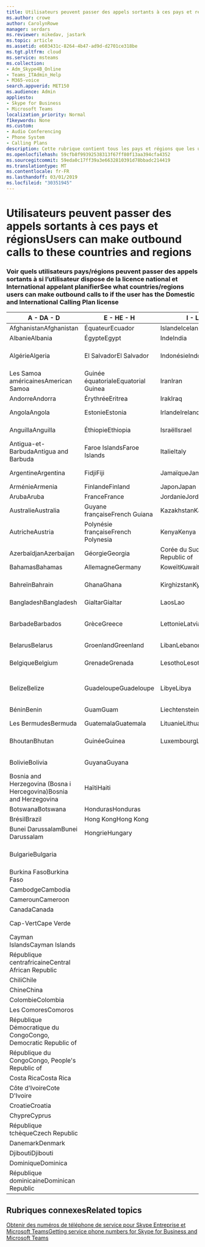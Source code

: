 ```yaml
---
title: Utilisateurs peuvent passer des appels sortants à ces pays et régions
ms.author: crowe
author: CarolynRowe
manager: serdars
ms.reviewer: mikedav, jastark
ms.topic: article
ms.assetid: e603431c-8264-4b47-ad9d-d2701ce318be
ms.tgt.pltfrm: cloud
ms.service: msteams
ms.collection:
- Adm_Skype4B_Online
- Teams_ITAdmin_Help
- M365-voice
search.appverid: MET150
ms.audience: Admin
appliesto:
- Skype for Business
- Microsoft Teams
localization_priority: Normal
f1keywords: None
ms.custom:
- Audio Conferencing
- Phone System
- Calling Plans
description: Cette rubrique contient tous les pays et régions que les utilisateurs peuvent effectuer des appels sortants vers s’ils disposent d’un Plan de l’appel.
ms.openlocfilehash: 59cfb8f99392538313f67ff80f13aa394cfa4352
ms.sourcegitcommit: 59eda0c17ff39a3e6632810391d78bbadc214419
ms.translationtype: MT
ms.contentlocale: fr-FR
ms.lasthandoff: 03/01/2019
ms.locfileid: "30351945"
---
```

# <a name="users-can-make-outbound-calls-to-these-countries-and-regions"></a><span data-ttu-id="93a65-103">Utilisateurs peuvent passer des appels sortants à ces pays et régions</span><span class="sxs-lookup"><span data-stu-id="93a65-103">Users can make outbound calls to these countries and regions</span></span>

### <a name="see-what-countriesregions-users-can-make-outbound-calls-to-if-the-user-has-the-domestic-and-international-calling-plan-license"></a><span data-ttu-id="93a65-104">Voir quels utilisateurs pays/régions peuvent passer des appels sortants à si l’utilisateur dispose de la licence national et International appelant planifier</span><span class="sxs-lookup"><span data-stu-id="93a65-104">See what countries/regions users can make outbound calls to if the user has the Domestic and International Calling Plan license</span></span>

|<span data-ttu-id="93a65-105">**A - D**</span><span class="sxs-lookup"><span data-stu-id="93a65-105">**A - D**</span></span>| <span data-ttu-id="93a65-106">**E - H**</span><span class="sxs-lookup"><span data-stu-id="93a65-106">**E - H**</span></span>|<span data-ttu-id="93a65-107">**I - L**</span><span class="sxs-lookup"><span data-stu-id="93a65-107">**I - L**</span></span>|<span data-ttu-id="93a65-108">**M - O**</span><span class="sxs-lookup"><span data-stu-id="93a65-108">**M - O**</span></span>|<span data-ttu-id="93a65-109">**P - S**</span><span class="sxs-lookup"><span data-stu-id="93a65-109">**P - S**</span></span>|<span data-ttu-id="93a65-110">**T - Z**</span><span class="sxs-lookup"><span data-stu-id="93a65-110">**T - Z**</span></span>|
---|---|---|---|---|---|
|<span data-ttu-id="93a65-111">Afghanistan</span><span class="sxs-lookup"><span data-stu-id="93a65-111">Afghanistan</span></span>|<span data-ttu-id="93a65-112">Équateur</span><span class="sxs-lookup"><span data-stu-id="93a65-112">Ecuador</span></span> |<span data-ttu-id="93a65-113">Islande</span><span class="sxs-lookup"><span data-stu-id="93a65-113">Iceland</span></span> |<span data-ttu-id="93a65-114">Macau</span><span class="sxs-lookup"><span data-stu-id="93a65-114">Macau</span></span> |<span data-ttu-id="93a65-115">Pakistan</span><span class="sxs-lookup"><span data-stu-id="93a65-115">Pakistan</span></span> |<span data-ttu-id="93a65-116">Taïwan</span><span class="sxs-lookup"><span data-stu-id="93a65-116">Taiwan</span></span>   |
|<span data-ttu-id="93a65-117">Albanie</span><span class="sxs-lookup"><span data-stu-id="93a65-117">Albania</span></span>|<span data-ttu-id="93a65-118">Égypte</span><span class="sxs-lookup"><span data-stu-id="93a65-118">Egypt</span></span> |<span data-ttu-id="93a65-119">Inde</span><span class="sxs-lookup"><span data-stu-id="93a65-119">India</span></span> |<span data-ttu-id="93a65-120">Macédoine</span><span class="sxs-lookup"><span data-stu-id="93a65-120">Macedonia</span></span> |<span data-ttu-id="93a65-121">Les Palaos</span><span class="sxs-lookup"><span data-stu-id="93a65-121">Palau</span></span> |<span data-ttu-id="93a65-122">Tadjikistan</span><span class="sxs-lookup"><span data-stu-id="93a65-122">Tajikistan</span></span>   |
|<span data-ttu-id="93a65-123">Algérie</span><span class="sxs-lookup"><span data-stu-id="93a65-123">Algeria</span></span>|<span data-ttu-id="93a65-124">El Salvador</span><span class="sxs-lookup"><span data-stu-id="93a65-124">El Salvador</span></span> |<span data-ttu-id="93a65-125">Indonésie</span><span class="sxs-lookup"><span data-stu-id="93a65-125">Indonesia</span></span> |<span data-ttu-id="93a65-126">Malawi</span><span class="sxs-lookup"><span data-stu-id="93a65-126">Malawi</span></span> |<span data-ttu-id="93a65-127">Autorité palestinienne</span><span class="sxs-lookup"><span data-stu-id="93a65-127">Palestinian Authority</span></span> |<span data-ttu-id="93a65-128">Tanzanie</span><span class="sxs-lookup"><span data-stu-id="93a65-128">Tanzania, United Republic of</span></span>  |
|<span data-ttu-id="93a65-129">Les Samoa américaines</span><span class="sxs-lookup"><span data-stu-id="93a65-129">American Samoa</span></span>|<span data-ttu-id="93a65-130">Guinée équatoriale</span><span class="sxs-lookup"><span data-stu-id="93a65-130">Equatorial Guinea</span></span> |<span data-ttu-id="93a65-131">Iran</span><span class="sxs-lookup"><span data-stu-id="93a65-131">Iran</span></span> |<span data-ttu-id="93a65-132">Malaisie</span><span class="sxs-lookup"><span data-stu-id="93a65-132">Malaysia</span></span> |<span data-ttu-id="93a65-133">Panama</span><span class="sxs-lookup"><span data-stu-id="93a65-133">Panama</span></span> | <span data-ttu-id="93a65-134">Thaïlande</span><span class="sxs-lookup"><span data-stu-id="93a65-134">Thailand</span></span>   |
|<span data-ttu-id="93a65-135">Andorre</span><span class="sxs-lookup"><span data-stu-id="93a65-135">Andorra</span></span> |<span data-ttu-id="93a65-136">Érythrée</span><span class="sxs-lookup"><span data-stu-id="93a65-136">Eritrea</span></span> |<span data-ttu-id="93a65-137">Irak</span><span class="sxs-lookup"><span data-stu-id="93a65-137">Iraq</span></span> |<span data-ttu-id="93a65-138">Mali</span><span class="sxs-lookup"><span data-stu-id="93a65-138">Mali</span></span> |<span data-ttu-id="93a65-139">Paraguay</span><span class="sxs-lookup"><span data-stu-id="93a65-139">Paraguay</span></span> |<span data-ttu-id="93a65-140">Togo</span><span class="sxs-lookup"><span data-stu-id="93a65-140">Togo</span></span>   |
|<span data-ttu-id="93a65-141">Angola</span><span class="sxs-lookup"><span data-stu-id="93a65-141">Angola</span></span> |<span data-ttu-id="93a65-142">Estonie</span><span class="sxs-lookup"><span data-stu-id="93a65-142">Estonia</span></span> |<span data-ttu-id="93a65-143">Irlande</span><span class="sxs-lookup"><span data-stu-id="93a65-143">Ireland</span></span> |<span data-ttu-id="93a65-144">Malte</span><span class="sxs-lookup"><span data-stu-id="93a65-144">Malta</span></span> |<span data-ttu-id="93a65-145">Pérou</span><span class="sxs-lookup"><span data-stu-id="93a65-145">Peru</span></span> | <span data-ttu-id="93a65-146">Trinité-et-Tobago</span><span class="sxs-lookup"><span data-stu-id="93a65-146">Trinidad and Tobago</span></span>  |
|<span data-ttu-id="93a65-147">Anguilla</span><span class="sxs-lookup"><span data-stu-id="93a65-147">Anguilla</span></span> |<span data-ttu-id="93a65-148">Éthiopie</span><span class="sxs-lookup"><span data-stu-id="93a65-148">Ethiopia</span></span> |<span data-ttu-id="93a65-149">Israël</span><span class="sxs-lookup"><span data-stu-id="93a65-149">Israel</span></span> |<span data-ttu-id="93a65-150">Marshall (îles)</span><span class="sxs-lookup"><span data-stu-id="93a65-150">Marshall Islands</span></span> | <span data-ttu-id="93a65-151">Philippines</span><span class="sxs-lookup"><span data-stu-id="93a65-151">Philippines</span></span> | <span data-ttu-id="93a65-152">Turquie</span><span class="sxs-lookup"><span data-stu-id="93a65-152">Turkey</span></span> |
|<span data-ttu-id="93a65-153">Antigua-et-Barbuda</span><span class="sxs-lookup"><span data-stu-id="93a65-153">Antigua and Barbuda</span></span> | <span data-ttu-id="93a65-154">Faroe Islands</span><span class="sxs-lookup"><span data-stu-id="93a65-154">Faroe Islands</span></span> |<span data-ttu-id="93a65-155">Italie</span><span class="sxs-lookup"><span data-stu-id="93a65-155">Italy</span></span> |<span data-ttu-id="93a65-156">Martinique</span><span class="sxs-lookup"><span data-stu-id="93a65-156">Martinique</span></span> |<span data-ttu-id="93a65-157">Pologne</span><span class="sxs-lookup"><span data-stu-id="93a65-157">Poland</span></span> |<span data-ttu-id="93a65-158">Turkménistan</span><span class="sxs-lookup"><span data-stu-id="93a65-158">Turkmenistan</span></span> |
|<span data-ttu-id="93a65-159">Argentine</span><span class="sxs-lookup"><span data-stu-id="93a65-159">Argentina</span></span>|<span data-ttu-id="93a65-160">Fidji</span><span class="sxs-lookup"><span data-stu-id="93a65-160">Fiji</span></span> |<span data-ttu-id="93a65-161">Jamaïque</span><span class="sxs-lookup"><span data-stu-id="93a65-161">Jamaica</span></span> |<span data-ttu-id="93a65-162">Maurice</span><span class="sxs-lookup"><span data-stu-id="93a65-162">Mauritius</span></span> |<span data-ttu-id="93a65-163">Portugal</span><span class="sxs-lookup"><span data-stu-id="93a65-163">Portugal</span></span> |<span data-ttu-id="93a65-164">Îles Turques-et-Caïques</span><span class="sxs-lookup"><span data-stu-id="93a65-164">Turks and Caicos</span></span>   |
|<span data-ttu-id="93a65-165">Arménie</span><span class="sxs-lookup"><span data-stu-id="93a65-165">Armenia</span></span> |<span data-ttu-id="93a65-166">Finlande</span><span class="sxs-lookup"><span data-stu-id="93a65-166">Finland</span></span> |<span data-ttu-id="93a65-167">Japon</span><span class="sxs-lookup"><span data-stu-id="93a65-167">Japan</span></span> |<span data-ttu-id="93a65-168">Mayotte</span><span class="sxs-lookup"><span data-stu-id="93a65-168">Mayotte</span></span> | <span data-ttu-id="93a65-169">Porto Rico</span><span class="sxs-lookup"><span data-stu-id="93a65-169">Puerto Rico</span></span> |<span data-ttu-id="93a65-170">Ouganda</span><span class="sxs-lookup"><span data-stu-id="93a65-170">Uganda</span></span>  |
|<span data-ttu-id="93a65-171">Aruba</span><span class="sxs-lookup"><span data-stu-id="93a65-171">Aruba</span></span> |<span data-ttu-id="93a65-172">France</span><span class="sxs-lookup"><span data-stu-id="93a65-172">France</span></span> |<span data-ttu-id="93a65-173">Jordanie</span><span class="sxs-lookup"><span data-stu-id="93a65-173">Jordan</span></span> |<span data-ttu-id="93a65-174">Mexique</span><span class="sxs-lookup"><span data-stu-id="93a65-174">Mexico</span></span> |<span data-ttu-id="93a65-175">Qatar</span><span class="sxs-lookup"><span data-stu-id="93a65-175">Qatar</span></span> | <span data-ttu-id="93a65-176">Ukraine</span><span class="sxs-lookup"><span data-stu-id="93a65-176">Ukraine</span></span>   |
|<span data-ttu-id="93a65-177">Australie</span><span class="sxs-lookup"><span data-stu-id="93a65-177">Australia</span></span> |<span data-ttu-id="93a65-178">Guyane française</span><span class="sxs-lookup"><span data-stu-id="93a65-178">French Guiana</span></span> |<span data-ttu-id="93a65-179">Kazakhstan</span><span class="sxs-lookup"><span data-stu-id="93a65-179">Kazakhstan</span></span> |<span data-ttu-id="93a65-180">Micronésie</span><span class="sxs-lookup"><span data-stu-id="93a65-180">Micronesia</span></span> |<span data-ttu-id="93a65-181">Réunion</span><span class="sxs-lookup"><span data-stu-id="93a65-181">Reunion</span></span> |<span data-ttu-id="93a65-182">Émirats arabes unis</span><span class="sxs-lookup"><span data-stu-id="93a65-182">United Arab Emirates (U.A.E)</span></span>  |
|<span data-ttu-id="93a65-183">Autriche</span><span class="sxs-lookup"><span data-stu-id="93a65-183">Austria</span></span> |<span data-ttu-id="93a65-184">Polynésie française</span><span class="sxs-lookup"><span data-stu-id="93a65-184">French Polynesia</span></span> |<span data-ttu-id="93a65-185">Kenya</span><span class="sxs-lookup"><span data-stu-id="93a65-185">Kenya</span></span> |<span data-ttu-id="93a65-186">Moldavie</span><span class="sxs-lookup"><span data-stu-id="93a65-186">Moldova, Republic of</span></span> |<span data-ttu-id="93a65-187">Roumanie</span><span class="sxs-lookup"><span data-stu-id="93a65-187">Romania</span></span> |<span data-ttu-id="93a65-188">Royaume-Uni (R.-U.)</span><span class="sxs-lookup"><span data-stu-id="93a65-188">United Kingdom (U.K.)</span></span> |
|<span data-ttu-id="93a65-189">Azerbaïdjan</span><span class="sxs-lookup"><span data-stu-id="93a65-189">Azerbaijan</span></span> |<span data-ttu-id="93a65-190">Géorgie</span><span class="sxs-lookup"><span data-stu-id="93a65-190">Georgia</span></span> |<span data-ttu-id="93a65-191">Corée du Sud</span><span class="sxs-lookup"><span data-stu-id="93a65-191">Korea, Republic of</span></span> |<span data-ttu-id="93a65-192">Monaco</span><span class="sxs-lookup"><span data-stu-id="93a65-192">Monaco</span></span> | <span data-ttu-id="93a65-193">Russie</span><span class="sxs-lookup"><span data-stu-id="93a65-193">Russian Federation</span></span> |<span data-ttu-id="93a65-194">États-Unis (USA)</span><span class="sxs-lookup"><span data-stu-id="93a65-194">United States (U.S.)</span></span>  |
|<span data-ttu-id="93a65-195">Bahamas</span><span class="sxs-lookup"><span data-stu-id="93a65-195">Bahamas</span></span> |<span data-ttu-id="93a65-196">Allemagne</span><span class="sxs-lookup"><span data-stu-id="93a65-196">Germany</span></span> |<span data-ttu-id="93a65-197">Koweït</span><span class="sxs-lookup"><span data-stu-id="93a65-197">Kuwait</span></span> |<span data-ttu-id="93a65-198">Mongolie</span><span class="sxs-lookup"><span data-stu-id="93a65-198">Mongolia</span></span> |<span data-ttu-id="93a65-199">Rwanda</span><span class="sxs-lookup"><span data-stu-id="93a65-199">Rwanda</span></span> | <span data-ttu-id="93a65-200">Uruguay</span><span class="sxs-lookup"><span data-stu-id="93a65-200">Uruguay</span></span> |
|<span data-ttu-id="93a65-201">Bahreïn</span><span class="sxs-lookup"><span data-stu-id="93a65-201">Bahrain</span></span> |<span data-ttu-id="93a65-202">Ghana</span><span class="sxs-lookup"><span data-stu-id="93a65-202">Ghana</span></span> |<span data-ttu-id="93a65-203">Kirghizstan</span><span class="sxs-lookup"><span data-stu-id="93a65-203">Kyrgyzstan</span></span> |<span data-ttu-id="93a65-204">Monténégro</span><span class="sxs-lookup"><span data-stu-id="93a65-204">Montenegro</span></span> | <span data-ttu-id="93a65-205">Saint-Christophe-et-Niévès</span><span class="sxs-lookup"><span data-stu-id="93a65-205">Saint Kitts and Nevis</span></span> |<span data-ttu-id="93a65-206">Ouzbékistan</span><span class="sxs-lookup"><span data-stu-id="93a65-206">Uzbekistan</span></span>  |
|<span data-ttu-id="93a65-207">Bangladesh</span><span class="sxs-lookup"><span data-stu-id="93a65-207">Bangladesh</span></span> |<span data-ttu-id="93a65-208">Gialtar</span><span class="sxs-lookup"><span data-stu-id="93a65-208">Gialtar</span></span> |<span data-ttu-id="93a65-209">Laos</span><span class="sxs-lookup"><span data-stu-id="93a65-209">Lao</span></span> |<span data-ttu-id="93a65-210">Montserrat</span><span class="sxs-lookup"><span data-stu-id="93a65-210">Montserrat</span></span> | <span data-ttu-id="93a65-211">Sainte Lucie</span><span class="sxs-lookup"><span data-stu-id="93a65-211">Saint Lucia</span></span> |<span data-ttu-id="93a65-212">Vatican</span><span class="sxs-lookup"><span data-stu-id="93a65-212">Vatican City State</span></span>  |
|<span data-ttu-id="93a65-213">Barbade</span><span class="sxs-lookup"><span data-stu-id="93a65-213">Barbados</span></span> |<span data-ttu-id="93a65-214">Grèce</span><span class="sxs-lookup"><span data-stu-id="93a65-214">Greece</span></span> |<span data-ttu-id="93a65-215">Lettonie</span><span class="sxs-lookup"><span data-stu-id="93a65-215">Latvia</span></span> |<span data-ttu-id="93a65-216">Maroc</span><span class="sxs-lookup"><span data-stu-id="93a65-216">Morocco</span></span> |<span data-ttu-id="93a65-217">Saint-Vincent-et-les-Grenadines</span><span class="sxs-lookup"><span data-stu-id="93a65-217">Saint Vincent and the Grenadines</span></span> |<span data-ttu-id="93a65-218">Venezuela</span><span class="sxs-lookup"><span data-stu-id="93a65-218">Venezuela</span></span>   |
|<span data-ttu-id="93a65-219">Belarus</span><span class="sxs-lookup"><span data-stu-id="93a65-219">Belarus</span></span> |<span data-ttu-id="93a65-220">Groenland</span><span class="sxs-lookup"><span data-stu-id="93a65-220">Greenland</span></span> |<span data-ttu-id="93a65-221">Liban</span><span class="sxs-lookup"><span data-stu-id="93a65-221">Lebanon</span></span> |<span data-ttu-id="93a65-222">Mozambique</span><span class="sxs-lookup"><span data-stu-id="93a65-222">Mozambique</span></span> | <span data-ttu-id="93a65-223">Saint-Marin</span><span class="sxs-lookup"><span data-stu-id="93a65-223">San Marino</span></span> |<span data-ttu-id="93a65-224">Vietnam</span><span class="sxs-lookup"><span data-stu-id="93a65-224">Viet Nam</span></span>  |
|<span data-ttu-id="93a65-225">Belgique</span><span class="sxs-lookup"><span data-stu-id="93a65-225">Belgium</span></span> |<span data-ttu-id="93a65-226">Grenade</span><span class="sxs-lookup"><span data-stu-id="93a65-226">Grenada</span></span> |<span data-ttu-id="93a65-227">Lesotho</span><span class="sxs-lookup"><span data-stu-id="93a65-227">Lesotho</span></span> |<span data-ttu-id="93a65-228">Birmanie</span><span class="sxs-lookup"><span data-stu-id="93a65-228">Myanmar</span></span> | <span data-ttu-id="93a65-229">Arabie saoudite</span><span class="sxs-lookup"><span data-stu-id="93a65-229">Saudi Arabia</span></span> | <span data-ttu-id="93a65-230">Les îles Vierges britanniques</span><span class="sxs-lookup"><span data-stu-id="93a65-230">Virgin Islands (British)</span></span> |
|<span data-ttu-id="93a65-231">Belize</span><span class="sxs-lookup"><span data-stu-id="93a65-231">Belize</span></span> |<span data-ttu-id="93a65-232">Guadeloupe</span><span class="sxs-lookup"><span data-stu-id="93a65-232">Guadeloupe</span></span> |<span data-ttu-id="93a65-233">Libye</span><span class="sxs-lookup"><span data-stu-id="93a65-233">Libya</span></span> |<span data-ttu-id="93a65-234">Namibie</span><span class="sxs-lookup"><span data-stu-id="93a65-234">Namibia</span></span> |<span data-ttu-id="93a65-235">Sénégal</span><span class="sxs-lookup"><span data-stu-id="93a65-235">Senegal</span></span> | <span data-ttu-id="93a65-236">Les îles Vierges américaines</span><span class="sxs-lookup"><span data-stu-id="93a65-236">Virgin Islands (U.S.)</span></span>  |
|<span data-ttu-id="93a65-237">Bénin</span><span class="sxs-lookup"><span data-stu-id="93a65-237">Benin</span></span> |<span data-ttu-id="93a65-238">Guam</span><span class="sxs-lookup"><span data-stu-id="93a65-238">Guam</span></span> |<span data-ttu-id="93a65-239">Liechtenstein</span><span class="sxs-lookup"><span data-stu-id="93a65-239">Liechtenstein</span></span> |<span data-ttu-id="93a65-240">Népal</span><span class="sxs-lookup"><span data-stu-id="93a65-240">Nepal</span></span> | <span data-ttu-id="93a65-241">Serbie</span><span class="sxs-lookup"><span data-stu-id="93a65-241">Serbia</span></span> | <span data-ttu-id="93a65-242">Wallis-et-Futuna</span><span class="sxs-lookup"><span data-stu-id="93a65-242">Wallis and Futuna Islands</span></span>  |
|<span data-ttu-id="93a65-243">Les Bermudes</span><span class="sxs-lookup"><span data-stu-id="93a65-243">Bermuda</span></span> |<span data-ttu-id="93a65-244">Guatemala</span><span class="sxs-lookup"><span data-stu-id="93a65-244">Guatemala</span></span> |<span data-ttu-id="93a65-245">Lituanie</span><span class="sxs-lookup"><span data-stu-id="93a65-245">Lithuania</span></span> |<span data-ttu-id="93a65-246">Pays-Bas</span><span class="sxs-lookup"><span data-stu-id="93a65-246">Netherlands</span></span> |<span data-ttu-id="93a65-247">Singapour</span><span class="sxs-lookup"><span data-stu-id="93a65-247">Singapore</span></span> |<span data-ttu-id="93a65-248">Yémen</span><span class="sxs-lookup"><span data-stu-id="93a65-248">Yemen</span></span> |
|<span data-ttu-id="93a65-249">Bhoutan</span><span class="sxs-lookup"><span data-stu-id="93a65-249">Bhutan</span></span> |<span data-ttu-id="93a65-250">Guinée</span><span class="sxs-lookup"><span data-stu-id="93a65-250">Guinea</span></span> |<span data-ttu-id="93a65-251">Luxembourg</span><span class="sxs-lookup"><span data-stu-id="93a65-251">Luxembourg</span></span> |<span data-ttu-id="93a65-252">Les Antilles néerlandaises</span><span class="sxs-lookup"><span data-stu-id="93a65-252">Netherlands Antilles</span></span> |<span data-ttu-id="93a65-253">Slovaquie</span><span class="sxs-lookup"><span data-stu-id="93a65-253">Slovakia</span></span> |<span data-ttu-id="93a65-254">Zambie</span><span class="sxs-lookup"><span data-stu-id="93a65-254">Zambia</span></span>  |
|<span data-ttu-id="93a65-255">Bolivie</span><span class="sxs-lookup"><span data-stu-id="93a65-255">Bolivia</span></span> |<span data-ttu-id="93a65-256">Guyana</span><span class="sxs-lookup"><span data-stu-id="93a65-256">Guyana</span></span>| |<span data-ttu-id="93a65-257">Nouvelle-Calédonie</span><span class="sxs-lookup"><span data-stu-id="93a65-257">New Caledonia</span></span> |<span data-ttu-id="93a65-258">Slovénie</span><span class="sxs-lookup"><span data-stu-id="93a65-258">Slovenia</span></span> |<span data-ttu-id="93a65-259">Zimbabwe</span><span class="sxs-lookup"><span data-stu-id="93a65-259">Zimbabwe</span></span> |
|<span data-ttu-id="93a65-260">Bosnia and Herzegovina (Bosna i Hercegovina)</span><span class="sxs-lookup"><span data-stu-id="93a65-260">Bosnia and Herzegovina</span></span> |<span data-ttu-id="93a65-261">Haïti</span><span class="sxs-lookup"><span data-stu-id="93a65-261">Haiti</span></span> ||<span data-ttu-id="93a65-262">Nouvelle-Zélande</span><span class="sxs-lookup"><span data-stu-id="93a65-262">New Zealand</span></span> |<span data-ttu-id="93a65-263">Afrique du Sud</span><span class="sxs-lookup"><span data-stu-id="93a65-263">South Africa</span></span> | 
|<span data-ttu-id="93a65-264">Botswana</span><span class="sxs-lookup"><span data-stu-id="93a65-264">Botswana</span></span> |<span data-ttu-id="93a65-265">Honduras</span><span class="sxs-lookup"><span data-stu-id="93a65-265">Honduras</span></span> ||<span data-ttu-id="93a65-266">Nicaragua</span><span class="sxs-lookup"><span data-stu-id="93a65-266">Nicaragua</span></span> |<span data-ttu-id="93a65-267">Espagne</span><span class="sxs-lookup"><span data-stu-id="93a65-267">Spain</span></span> |
|<span data-ttu-id="93a65-268">Brésil</span><span class="sxs-lookup"><span data-stu-id="93a65-268">Brazil</span></span> |<span data-ttu-id="93a65-269">Hong Kong</span><span class="sxs-lookup"><span data-stu-id="93a65-269">Hong Kong</span></span> ||<span data-ttu-id="93a65-270">Niger</span><span class="sxs-lookup"><span data-stu-id="93a65-270">Niger</span></span> |<span data-ttu-id="93a65-271">Sri Lanka</span><span class="sxs-lookup"><span data-stu-id="93a65-271">Sri Lanka</span></span> | 
|<span data-ttu-id="93a65-272">Bunei Darussalam</span><span class="sxs-lookup"><span data-stu-id="93a65-272">Bunei Darussalam</span></span> |<span data-ttu-id="93a65-273">Hongrie</span><span class="sxs-lookup"><span data-stu-id="93a65-273">Hungary</span></span> ||<span data-ttu-id="93a65-274">Nigeria</span><span class="sxs-lookup"><span data-stu-id="93a65-274">Nigeria</span></span> |<span data-ttu-id="93a65-275">St. Pierre et Miquelon</span><span class="sxs-lookup"><span data-stu-id="93a65-275">St. Pierre and Miquelon</span></span> | 
|<span data-ttu-id="93a65-276">Bulgarie</span><span class="sxs-lookup"><span data-stu-id="93a65-276">Bulgaria</span></span> |||<span data-ttu-id="93a65-277">Îles Mariannes du Nord</span><span class="sxs-lookup"><span data-stu-id="93a65-277">Northern Mariana Islands</span></span> |<span data-ttu-id="93a65-278">Soudan</span><span class="sxs-lookup"><span data-stu-id="93a65-278">Sudan</span></span> |
|<span data-ttu-id="93a65-279">Burkina Faso</span><span class="sxs-lookup"><span data-stu-id="93a65-279">Burkina Faso</span></span> |||<span data-ttu-id="93a65-280">Norvège</span><span class="sxs-lookup"><span data-stu-id="93a65-280">Norway</span></span> |<span data-ttu-id="93a65-281">Suriname</span><span class="sxs-lookup"><span data-stu-id="93a65-281">Suriname</span></span> |
|<span data-ttu-id="93a65-282">Cambodge</span><span class="sxs-lookup"><span data-stu-id="93a65-282">Cambodia</span></span> |||<span data-ttu-id="93a65-283">Oman</span><span class="sxs-lookup"><span data-stu-id="93a65-283">Oman</span></span> |<span data-ttu-id="93a65-284">Swaziland</span><span class="sxs-lookup"><span data-stu-id="93a65-284">Swaziland</span></span> | 
|<span data-ttu-id="93a65-285">Cameroun</span><span class="sxs-lookup"><span data-stu-id="93a65-285">Cameroon</span></span> ||||<span data-ttu-id="93a65-286">Suède</span><span class="sxs-lookup"><span data-stu-id="93a65-286">Sweden</span></span> |
|<span data-ttu-id="93a65-287">Canada</span><span class="sxs-lookup"><span data-stu-id="93a65-287">Canada</span></span> ||||<span data-ttu-id="93a65-288">Suisse</span><span class="sxs-lookup"><span data-stu-id="93a65-288">Switzerland</span></span> | 
|<span data-ttu-id="93a65-289">Cap-Vert</span><span class="sxs-lookup"><span data-stu-id="93a65-289">Cape Verde</span></span> ||||<span data-ttu-id="93a65-290">Syrie</span><span class="sxs-lookup"><span data-stu-id="93a65-290">Syrian Arab Republic</span></span> |
|<span data-ttu-id="93a65-291">Cayman Islands</span><span class="sxs-lookup"><span data-stu-id="93a65-291">Cayman Islands</span></span> |
|<span data-ttu-id="93a65-292">République centrafricaine</span><span class="sxs-lookup"><span data-stu-id="93a65-292">Central African Republic</span></span> |
|<span data-ttu-id="93a65-293">Chili</span><span class="sxs-lookup"><span data-stu-id="93a65-293">Chile</span></span> |
|<span data-ttu-id="93a65-294">Chine</span><span class="sxs-lookup"><span data-stu-id="93a65-294">China</span></span> |
|<span data-ttu-id="93a65-295">Colombie</span><span class="sxs-lookup"><span data-stu-id="93a65-295">Colombia</span></span> |
|<span data-ttu-id="93a65-296">Les Comores</span><span class="sxs-lookup"><span data-stu-id="93a65-296">Comoros</span></span> |
|<span data-ttu-id="93a65-297">République Démocratique du Congo</span><span class="sxs-lookup"><span data-stu-id="93a65-297">Congo, Democratic Republic of</span></span> |
|<span data-ttu-id="93a65-298">République du Congo</span><span class="sxs-lookup"><span data-stu-id="93a65-298">Congo, People's Republic of</span></span> |
|<span data-ttu-id="93a65-299">Costa Rica</span><span class="sxs-lookup"><span data-stu-id="93a65-299">Costa Rica</span></span> |
|<span data-ttu-id="93a65-300">Côte d'Ivoire</span><span class="sxs-lookup"><span data-stu-id="93a65-300">Cote D'Ivoire</span></span> |
|<span data-ttu-id="93a65-301">Croatie</span><span class="sxs-lookup"><span data-stu-id="93a65-301">Croatia</span></span> |
|<span data-ttu-id="93a65-302">Chypre</span><span class="sxs-lookup"><span data-stu-id="93a65-302">Cyprus</span></span> |
|<span data-ttu-id="93a65-303">République tchèque</span><span class="sxs-lookup"><span data-stu-id="93a65-303">Czech Republic</span></span> |
|<span data-ttu-id="93a65-304">Danemark</span><span class="sxs-lookup"><span data-stu-id="93a65-304">Denmark</span></span> |
|<span data-ttu-id="93a65-305">Djibouti</span><span class="sxs-lookup"><span data-stu-id="93a65-305">Djibouti</span></span> |
|<span data-ttu-id="93a65-306">Dominique</span><span class="sxs-lookup"><span data-stu-id="93a65-306">Dominica</span></span> |
|<span data-ttu-id="93a65-307">République dominicaine</span><span class="sxs-lookup"><span data-stu-id="93a65-307">Dominican Republic</span></span> |

## <a name="related-topics"></a><span data-ttu-id="93a65-308">Rubriques connexes</span><span class="sxs-lookup"><span data-stu-id="93a65-308">Related topics</span></span>

[<span data-ttu-id="93a65-309">Obtenir des numéros de téléphone de service pour Skype Entreprise et Microsoft Teams</span><span class="sxs-lookup"><span data-stu-id="93a65-309">Getting service phone numbers for Skype for Business and Microsoft Teams</span></span>](/SkypeForBusiness/what-is-phone-system-in-office-365/getting-service-phone-numbers)

  
 
